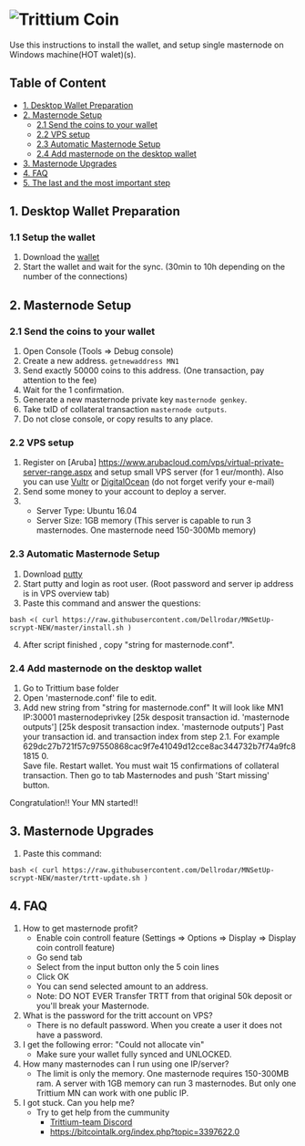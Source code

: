 # ![Trittium Coin](http://54.36.159.72:8080/images/logo.png)

Use this instructions to install the wallet,  and setup single masternode on Windows machine(HOT walet)(s).


## Table of Content
* [1. Desktop Wallet Preparation](#1-desktop-wallet-preparation-)
* [2. Masternode Setup](#2-masternode-setup-)
	* [2.1 Send the coins to your wallet](#21-send-the-coins-to-your-wallet)
	* [2.2 VPS setup](#22-vps-setup)
	* [2.3 Automatic Masternode Setup](#23-automatic-masternode-setup)
	* [2.4 Add masternode on the desktop wallet](#24-add-masternode-on-the-desktop-wallet)
* [3. Masternode Upgrades](#3-masternode-upgrades)
* [4. FAQ](#4-faq)
* [5. The last and the most important step](#4-the-last-and-the-most-important-step)

## 1. Desktop Wallet Preparation

### 1.1 Setup the wallet
1. Download the [wallet](https://github.com/Trittium/Trittium-wallets/raw/master/trittium-qt-windows-2.0.0-release.zip)
1. Start the wallet and wait for the sync. (30min to 10h depending on the number of the connections)
	
## 2. Masternode Setup

### 2.1 Send the coins to your wallet
1. Open Console (Tools => Debug console)
1. Create a new address. `getnewaddress MN1`
1. Send exactly 50000 coins to this address. (One transaction, pay attention to the fee)
1. Wait for the 1 confirmation.
1. Generate a new masternode private key `masternode genkey`.
1. Take txID of collateral transaction  `masternode outputs`. 
1. Do not close console, or copy results to any place.

### 2.2 VPS setup
1. Register on [Aruba] https://www.arubacloud.com/vps/virtual-private-server-range.aspx and setup small VPS server (for 1 eur/month).
Also you can use [Vultr](https://www.vultr.com) or [DigitalOcean](https://digitalocean.com) (do not forget verify your e-mail)
1. Send some money to your account to deploy a server. 
1.  - Server Type: Ubuntu 16.04
    - Server Size: 1GB memory (This server is capable to run 3 masternodes. One masternode need 150-300Mb memory)

### 2.3 Automatic Masternode Setup
1. Download [putty](https://the.earth.li/~sgtatham/putty/latest/w64/putty-64bit-0.70-installer.msi)
1. Start putty and login as root user. (Root password and server ip address is in VPS overview tab)
1. Paste this command and answer the questions:
```
bash <( curl https://raw.githubusercontent.com/Dellrodar/MNSetUp-scrypt-NEW/master/install.sh )

```
4.  After script finished , copy "string for masternode.conf".

### 2.4 Add masternode on the desktop wallet

1. Go to Trittium base folder
1. Open 'masternode.conf' file to edit.
1. Add new string from "string for masternode.conf"
   It will look like 
   MN1 IP:30001 masternodeprivkey [25k desposit transaction id. 'masternode outputs'] [25k desposit transaction index. 'masternode outputs']
   Past your transaction id. and transaction index from step 2.1. For example 629dc27b721f57c97550868cac9f7e41049d12cce8ac344732b7f74a9fc81815  0.  
   Save file. Restart wallet. You must wait 15 confirmations of collateral transaction. Then go to tab Masternodes and push 'Start missing' button.


Congratulation!!
Your MN started!!   

## 3. Masternode Upgrades

1. Paste this command:
```
bash <( curl https://raw.githubusercontent.com/Dellrodar/MNSetUp-scrypt-NEW/master/trtt-update.sh )

```

## 4. FAQ


1. How to get masternode profit?
	- Enable coin controll feature (Settings => Options => Display => Display coin controll feature)
	- Go send tab
	- Select from the input button only the 5 coin lines
	- Click OK
	- You can send selected amount to an address.
	- Note: DO NOT EVER Transfer TRTT from that original 50k deposit or you'll break your Masternode.
1. What is the password for the tritt account on VPS?
	- There is no default password. When you create a user it does not have a password.
1. I get the following error: "Could not allocate vin"
	- Make sure your wallet fully synced and UNLOCKED.
1. How many masternodes can I run using one IP/server?
	- The limit is only the memory. One masternode requires 150-300MB ram. A server with 1GB memory can run 3 masternodes. But only one Trittium MN can work with one public IP.
1. I got stuck. Can you help me?
	- Try to get help from the cummunity
		- [Trittium-team Discord](https://discord.gg/DXQbQ9)
		- [https://bitcointalk.org/index.php?topic=3397622.0 ](https://bitcointalk.org/index.php?topic=3397622.0 )
